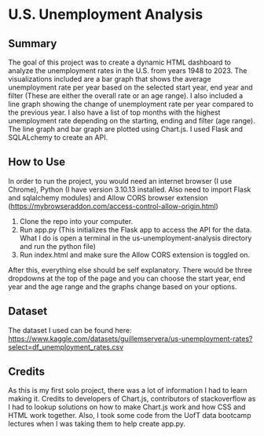# U.S. Unemployment Analysis

## Summary
The goal of this project was to create a dynamic HTML dashboard to analyze the unemployment rates in the U.S. from years 1948 to 2023. The visualizations 
included are a bar graph that shows the average unemployment rate per year based on  the selected start year, end year and filter (These are either the overall rate or an age range).
I also included a line graph showing the change of unemployment rate per year compared to the previous year. I also have a list of top months with the highest unemployment rate depending on the starting, ending and
filter (age range). The line graph and bar graph are plotted using Chart.js. I used Flask and SQLALchemy to create an API.

## How to Use
In order to run the project, you would need an internet browser (I use Chrome), Python (I have version 3.10.13 installed. Also need to import Flask and sqlalchemy modules) and Allow CORS browser extension (https://mybrowseraddon.com/access-control-allow-origin.html) 
1. Clone the repo into your computer.
2. Run app.py (This initializes the Flask app to access the API for the data. What I do is open a terminal in the us-unemployment-analysis directory and run the python file)
3. Run index.html and make sure the Allow CORS extension is toggled on.

After this, everything else should be self explanatory. There would be three dropdowns at the top of the page and you can choose the start year, end year and the age range and the graphs change based on your options.

## Dataset

The dataset I used can be found here:
https://www.kaggle.com/datasets/guillemservera/us-unemployment-rates?select=df_unemployment_rates.csv

## Credits
As this is my first solo project, there was a lot of information I had to learn making it. Credits to developers of Chart.js, contributors of stackoverflow as I had to lookup solutions on how to make Chart.js work and how CSS and HTML work together.
Also, I took some code from the UofT data bootcamp lectures when I was taking them to help create app.py.
